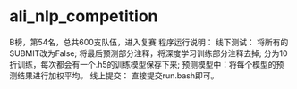 # ali_nlp_competition
B榜，第54名，总共600支队伍，进入复赛
程序运行说明：
线下测试：
  将所有的SUBMIT改为False;
  将最后预测部分注释，将深度学习训练部分注释去掉;
  分为10折训练，每次都会有一个.h5的训练模型保存下来;
  预测模型中：将每个模型的预测结果进行加权平均。
线上提交：
  直接提交run.bash即可。
